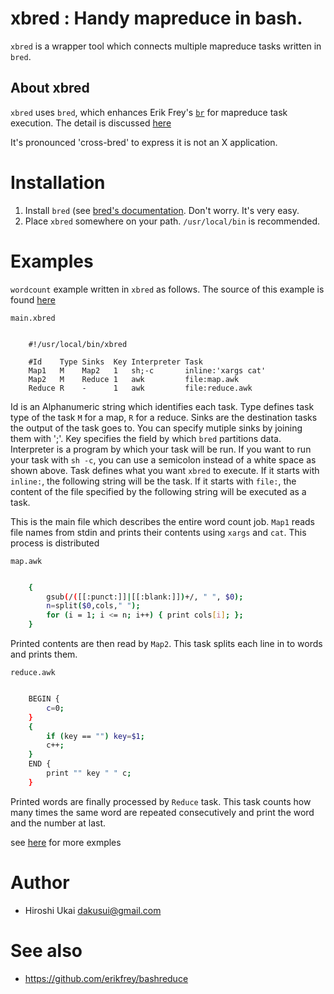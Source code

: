 # xbred : Handy mapreduce in bash.

```xbred``` is a wrapper tool which connects multiple mapreduce tasks written in ```bred```.

## About xbred
```xbred``` uses ```bred```, which enhances Erik Frey's
[```br```](https://github.com/erikfrey/bashreduce) for mapreduce task execution.
The detail is discussed [here](docs/BRED.md)

It's pronounced 'cross-bred' to express it is not an X application.

# Installation

1. Install ```bred``` (see [bred's documentation](docs/BRED.md). Don't worry. It's very easy.
2. Place ```xbred``` somewhere on your path. ```/usr/local/bin``` is recommended.

# Examples
```wordcount``` example written in ```xbred``` as follows.
The source of this example is found [here](examples/wordcount)

```main.xbred```
```shell

    #!/usr/local/bin/xbred

    #Id    Type Sinks  Key Interpreter Task
    Map1   M    Map2   1   sh;-c       inline:'xargs cat'
    Map2   M    Reduce 1   awk         file:map.awk
    Reduce R    -      1   awk         file:reduce.awk
```

Id is an Alphanumeric string which identifies each task.
Type defines task type of the task ```M``` for a map, ```R``` for a reduce.
Sinks are the destination tasks the output of the task goes to. You can specify mutiple sinks by joining them with ';'.
Key specifies the field by which ```bred``` partitions data.
Interpreter is a program by which your task will be run. If you want to run your task with ```sh -c```, you
can use a semicolon instead of a white space as shown above. 
Task defines what you want ```xbred``` to execute. If it starts with ```inline:```, the following string will be
the task. If it starts with ```file:```, the content of the file specified by the following string will be
executed as a task.

This is the main file which describes the entire word count job.
```Map1``` reads file names from stdin and prints their contents using ```xargs``` and ```cat```.
This process is distributed

```map.awk```
```bash

    {
        gsub(/([[:punct:]]|[[:blank:]])+/, " ", $0);
        n=split($0,cols," ");
        for (i = 1; i <= n; i++) { print cols[i]; };
    }
```

Printed contents are then read by ```Map2```.
This task splits each line in to words and prints them.

```reduce.awk```

```bash

    BEGIN {
        c=0;
    }
    {
        if (key == "") key=$1;
        c++;
    }
    END {
        print "" key " " c;
    }
```

Printed words are finally processed by ```Reduce``` task.
This task counts how many times the same word are repeated consecutively and print the word
and the number at last.

see [here](/examples) for more exmples

# Author
* Hiroshi Ukai <dakusui@gmail.com>

# See also
* https://github.com/erikfrey/bashreduce


